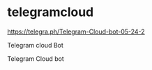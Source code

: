 ﻿# telegramcloud
 https://telegra.ph/Telegram-Cloud-bot-05-24-2

Telegram cloud Bot

Telegram Cloud bot 
